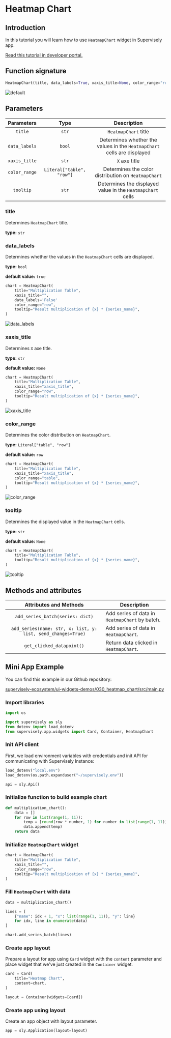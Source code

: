 # Heatmap Chart

## Introduction

In this tutorial you will learn how to use `HeatmapChart` widget in Supervisely app.

[Read this tutorial in developer portal.](https://developer.supervise.ly/app-development/apps-with-gui/heatmapchart)

## Function signature

```python
HeatmapChart(title, data_labels=True, xaxis_title=None, color_range="row", tooltip=None)
```

![default](https://user-images.githubusercontent.com/120389559/218247387-621e000a-56ef-4b0a-9900-1ef8cd0ebf38.gif)

## Parameters

|  Parameters   |           Type            |                                Description                                |
| :-----------: | :-----------------------: | :-----------------------------------------------------------------------: |
|    `title`    |           `str`           |                           `HeatmapChart` title                            |
| `data_labels` |          `bool`           | Determines whether the values ​​in the `HeatmapChart` cells are displayed |
| `xaxis_title` |           `str`           |                               `X` axe title                               |
| `color_range` | `Literal["table", "row"]` |            Determines the color distribution on `HeatmapChart`            |
|   `tooltip`   |           `str`           |        Determines the displayed value in the `HeatmapChart` cells         |

### title

Determines `HeatmapChart` title.

**type:** `str`

### data_labels

Determines whether the values ​​in the `HeatmapChart` cells are displayed.

**type:** `bool`

**default value:** `true`

```python
chart = HeatmapChart(
    title="Multiplication Table",
    xaxis_title="",
    data_labels='False'
    color_range="row",
    tooltip="Result multiplication of {x} * {series_name}",
)
```

![data_labels](https://user-images.githubusercontent.com/120389559/218247687-c27fcc47-16ab-40a5-a025-df8766dc5f42.gif)

### xaxis_title

Determines `X` axe title.

**type:** `str`

**default value:** `None`

```python
chart = HeatmapChart(
    title="Multiplication Table",
    xaxis_title="xaxis_title",
    color_range="row",
    tooltip="Result multiplication of {x} * {series_name}",
)
```

![xaxis_title](https://user-images.githubusercontent.com/120389559/218247762-ea5506e9-c029-41cf-b976-d9d80aee8b09.png)

### color_range

Determines the color distribution on `HeatmapChart`.

**type:** `Literal["table", "row"]`

**default value:** `row`

```python
chart = HeatmapChart(
    title="Multiplication Table",
    xaxis_title="xaxis_title",
    color_range="table",
    tooltip="Result multiplication of {x} * {series_name}",
)
```

![color_range](https://user-images.githubusercontent.com/120389559/218247863-836b4834-fe1d-499c-a324-9db938ef9f3c.png)

### tooltip

Determines the displayed value in the `HeatmapChart` cells.

**type:** `str`

**default value:** `None`

```python
chart = HeatmapChart(
    title="Multiplication Table",
    tooltip="Result multiplication of {x} * {series_name}",
)
```

![tooltip](https://user-images.githubusercontent.com/120389559/218247998-6d6503a6-d5b4-4565-a4de-7aa0e96d52e1.gif)

## Methods and attributes

|                    Attributes and Methods                    | Description                                    |
| :----------------------------------------------------------: | ---------------------------------------------- |
|               `add_series_batch(series: dict)`               | Add series of data in `HeatmapChart` by batch. |
| `add_series(name: str, x: list, y: list, send_changes=True)` | Add series of data in `HeatmapChart`.          |
|                  `get_clicked_datapoint()`                   | Return data clicked in `HeatmapChart`.         |

## Mini App Example

You can find this example in our Github repository:

[supervisely-ecosystem/ui-widgets-demos/030_heatmap_chart/src/main.py](https://github.com/supervisely-ecosystem/ui-widgets-demos/blob/master/030_heatmap_chart/src/main.py)

### Import libraries

```python
import os

import supervisely as sly
from dotenv import load_dotenv
from supervisely.app.widgets import Card, Container, HeatmapChart
```

### Init API client

First, we load environment variables with credentials and init API for communicating with Supervisely Instance:

```python
load_dotenv("local.env")
load_dotenv(os.path.expanduser("~/supervisely.env"))

api = sly.Api()
```

### Initialize function to build example chart

```python
def multiplication_chart():
    data = []
    for row in list(range(1, 11)):
        temp = [round(row * number, 1) for number in list(range(1, 11))]
        data.append(temp)
    return data
```

### Initialize `HeatmapChart` widget

```python
chart = HeatmapChart(
    title="Multiplication Table",
    xaxis_title="",
    color_range="row",
    tooltip="Result multiplication of {x} * {series_name}",
)
```

### Fill `HeatmapChart` with data

```python
data = multiplication_chart()

lines = [
    {"name": idx + 1, "x": list(range(1, 11)), "y": line}
    for idx, line in enumerate(data)
]

chart.add_series_batch(lines)
```

### Create app layout

Prepare a layout for app using `Card` widget with the `content` parameter and place widget that we've just created in the `Container` widget.

```python
card = Card(
    title="Heatmap Chart",
    content=chart,
)

layout = Container(widgets=[card])
```

### Create app using layout

Create an app object with layout parameter.

```python
app = sly.Application(layout=layout)
```
